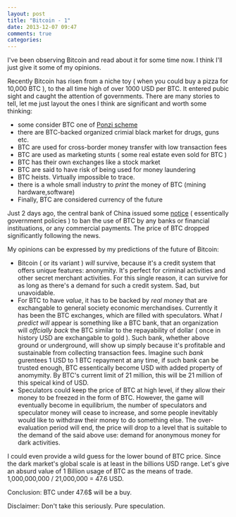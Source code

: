 ```yaml
---
layout: post
title: "Bitcoin - 1"
date: 2013-12-07 09:47
comments: true
categories: 
---
```


I've been observing Bitcoin and read about it for some time now.
I think I'll just give it some of my opinions.

Recently Bitcoin has risen from a niche toy ( when you could buy a pizza for 10,000 BTC ), to
the all time high of over 1000 USD per BTC. It entered pubic sight and caught the attention of
governments. There are many stories to tell, let me just layout the ones I think are significant
and worth some thinking:

- some consider BTC one of [Ponzi scheme](http://www.garynorth.com/public/11828.cfm)
- there are BTC-backed organized crimial black market for drugs, guns etc.
- BTC are used for cross-border money transfer with low transaction fees
- BTC are used as marketing stunts ( some real estate even sold for BTC )
- BTC has their own exchanges like a stock market
- BTC are said to have risk of being used for money laundering
- BTC heists. Virtually impossible to trace.
- there is a whole small industry to _print_ the money of BTC (mining hardware,software)
- Finally, BTC are considered currency of the future

Just 2 days ago, the central bank of China issued some [notice](http://www.pbc.gov.cn/publish/goutongjiaoliu/524/2013/20131205153156832222251/20131205153156832222251_.html) ( essentically government policies ) to
ban the use of BTC by any banks or financial instituations, or any commercial payments. 
The price of BTC dropped significantly following the news.

My opinions can be expressed by my predictions of the future of Bitcoin:

- Bitcoin ( or its variant ) _will_ survive, because it's a credit system that offers unique features:
anonymity. It's perfect for criminal activities and other secret merchant activities. For this single
reason, it can survive for as long as there's a demand for such a credit system. Sad, but unavoidable.
- For BTC to have _value_, it has to be backed by _real money_ that are exchangable to general society
economic merchandises. Currently it has been the BTC exchanges, which are filled with speculators.
What _I predict will_ appear is something like a BTC bank, that an organization will _offcially back_ the BTC similar to the repayability of dollar ( once in history USD are exchangable to gold ). Such bank, whether above ground or underground, will show up simply because it's profitable and sustainable from collecting transaction fees. Imagine such _bank_ gurentees 1 USD to 1 BTC repayment at any time, if such bank can be trusted enough, BTC essentically become USD with added property of anomymity. By BTC's current limit of 21 million, this will be 21 million of this speical kind of USD.
-  Speculators could keep the price of BTC at high level, if they allow their money to be freezed in the form of BTC. However, the game will eventually become in equilibrium, the number of speculators and
speculator money will cease to increase, and some people inevitably would like to withdraw their money to do something else. The over-evaluation period will end, the price will drop to a level that is
suitable to the demand of the said above use: demand for anonymous money for dark activities.

I could even provide a wild guess for the lower bound of BTC price. Since the dark market's global 
scale is at least in the billions USD range. Let's give an absurd value of 1 Billion usage of BTC
as the means of trade. 1,000,000,000 / 21,000,000 = 47.6 USD.

Conclusion: BTC under 47.6$ will be a buy.

Disclaimer: Don't take this seriously. Pure speculation.
